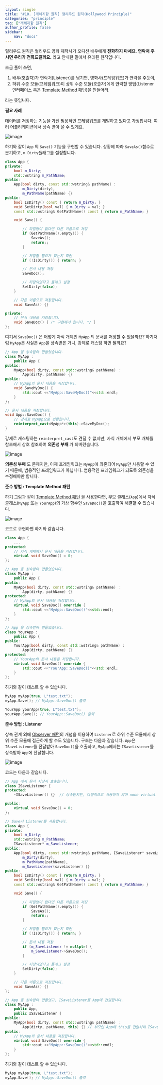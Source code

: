 ```yaml
---
layout: single
title: "#10. [개체지향 원칙] 헐리우드 원칙(Hollywood Principle)"
categories: "principle"
tag: ["개체지향 원칙"]
author_profile: false
sidebar: 
    nav: "docs"
---
```


헐리우드 원칙은 헐리우드 영화 제작사가 오디션 배우에게 **전화하지 마세요. 연락처 주시면 우리가 전화드릴께요.** 라고 안내한 말에서 유래된 원칙입니다.

조금 풀어 쓰면,

1. 배우(호출자)가 연락처(Listener)를 남기면, 영화사(프레임워크)가 연락을 주듯이,
2. 하위 수준 모듈(프레임워크)이 상위 수준 모듈(호출자)에게 연락할 방법(Listener 인터페이스 혹은 [Template Method 패턴](https://tango1202.github.io/pattern/pattern-template-method/))을 만들어라.

라는 뜻입니다.

**필요 사례**

데이터를 저장하는 기능을 가진 범용적인 프레임워크를 개발하고 있다고 가정합시다. 여러 어플리케이션에서 상속 받아 쓸 수 있게요.

![image](https://github.com/tango1202/tango1202.github.io/assets/133472501/9991a2f6-004f-457a-8871-bac0f728427b)

하기와 같이 `App` 의 `Save()` 기능을 구현할 수 있습니다. 상황에 따라 `SaveAs()`함수로 분기하고, `m_Dirty`플래그를 설정합니다.

```cpp
class App {
private:
    bool m_Dirty;
    std::wstring m_PathName;
public:
    App(bool dirty, const std::wstring& pathName) :
        m_Dirty(dirty),
        m_PathName(pathName) {} 
public:
    bool IsDirty() const { return m_Dirty; }
    void SetDirty(bool val) { m_Dirty = val; }
    const std::wstring& GetPathName() const { return m_PathName; }

    void Save() {

        // 파일명이 없다면 다른 이름으로 저장
        if (GetPathName().empty()) {
            SaveAs();
            return;;
        }

        // 저장할 필요가 있는지 확인
        if (!IsDirty()) { return; }

        // 문서 내용 저장
        SaveDoc();

        // 저장되었다고 플래그 설정
        SetDirty(false);
    }

    // 다른 이름으로 저장합니다.
    void SaveAs() {}

private:
    // 문서 내용을 저장합니다.
    void SaveDoc() { /* 구현해야 합니다. */ }
};
```

여기서 `SaveDoc()` 은 어떻게 자식 개체인 `MyApp` 의 문서를 저장할 수 있을까요? 하기처럼 `MyApp`은 사실은 `App`을 상속받은 거니, 강제로 캐스팅 하면 될까요?

```cpp
// App 을 상속받아 만들었습니다.
class MyApp : 
    public App {
public:
    MyApp(bool dirty, const std::wstring& pathName) :
        App(dirty, pathName) {} 
public:
    // MyApp의 문서 내용을 저장합니다.
    void SaveMyDoc() {
        std::cout <<"MyApp::SaveMyDoc()"<<std::endl;
    }
};

// 문서 내용을 저장합니다.
void App::SaveDoc() {
    // 강제로 MyApp으로 변환합니다.
    reinterpret_cast<MyApp*>(this)->SaveMyDoc();
}
``` 
강제로 캐스팅하는 `reinterpret_cast`도 견딜 수 없지만, 자식 개체에서 부모 개체를 참조해서 상호 참조하여 **의존성 부패** 가 되버렸습니다.

![image](https://github.com/tango1202/tango1202.github.io/assets/133472501/e19a4379-80ae-4a5b-a0c4-042b328b20cd)

**의존성 부패** 도 문제지만, 이제 프레임워크는 `MyApp`에 의존되어 `MyApp`만 사용할 수 있기 때문에, 범용적인 프레임워크가 아닙니다. 범용적인 프레임워크가 되도록 의존성을 수정해야만 합니다.

**준수 방법 : Template Method 패턴**

하기 그림과 같이 [Template Method 패턴](https://tango1202.github.io/pattern/pattern-template-method/) 을 사용한다면, 부모 클래스(`App`)에서 자식 클래스(`MyApp` 또는 `YourApp`)의 가상 함수인 `SaveDoc()`을 호출하여 해결할 수 있습니다.

![image](https://github.com/tango1202/tango1202.github.io/assets/133472501/237506b6-090d-4a7a-8bc4-31438116b97c)

코드로 구현하면 하기와 같습니다.

```cpp
class App {
    ...
protected:
    // 자식 개체에서 문서 내용을 저장합니다. 
    virtual void SaveDoc() = 0;
};

// App 을 상속받아 만들었습니다.
class MyApp : 
    public App {
public:
    MyApp(bool dirty, const std::wstring& pathName) :
        App(dirty, pathName) {} 
protected:
    // MyApp의 문서 내용을 저장합니다.
    virtual void SaveDoc() override {
        std::cout <<"MyApp::SaveDoc()"<<std::endl;
    }
};

// App 을 상속받아 만들었습니다.
class YourApp : 
    public App {
public:
    YourApp(bool dirty, const std::wstring& pathName) :
        App(dirty, pathName) {} 
protected:
    // YourApp의 문서 내용을 저장합니다.
    virtual void SaveDoc() override {
        std::cout <<"YourApp::SaveDoc()"<<std::endl;
    }
};
```

하기와 같이 테스트 할 수 있습니다.

```cpp
MyApp myApp(true, L"test.txt");
myApp.Save(); // MyApp::SaveDoc() 출력        

YourApp yourApp(true, L"test.txt");
yourApp.Save(); // YourApp::SaveDoc() 출력  
```

**준수 방법 : Listener**

상속 관계 외에 [Observer 패턴](https://tango1202.github.io/pattern/pattern-observer/)의 개념을 이용하여 `Listener`로 하위 수준 모듈에서 상위 수준 모듈에 접근하게 할 수도 있습니다.
구조는 다음과 같습니다. `App`은 `ISaveListener`를 전달받아 `SaveDoc()`을 호출하고, `MyApp`에서는 `ISaveListener`를 상속받아 `App`에 전달합니다.

![image](https://github.com/tango1202/tango1202.github.io/assets/133472501/8d03a4a5-92d8-4cd4-94a2-1f0b1c7ba5bc)

코드는 다음과 같습니다.

```cpp
// App 에서 문서 저장시 호출합니다.
class ISaveListener {
protected:
    ~ISaveListener() {}  // 상속받지만, 다형적으로 사용하지 않아 none virtual 입니다.

public:
    virtual void SaveDoc() = 0;
};

// Save시 Listener를 사용합니다.
class App {
private:
    bool m_Dirty;
    std::wstring m_PathName;
    ISaveListener* m_SaveListener;
public:
    App(bool dirty, const std::wstring& pathName, ISaveListener* saveListener) : 
        m_Dirty(dirty),
        m_PathName(pathName),
        m_SaveListener(saveListener) {}
public:
    bool IsDirty() const { return m_Dirty; }
    void SetDirty(bool val) { m_Dirty = val; }
    const std::wstring& GetPathName() const { return m_PathName; }

    void Save() {

        // 파일명이 없다면 다른 이름으로 저장
        if (GetPathName().empty()) {
            SaveAs();
            return;;
        }

        // 저장할 필요가 있는지 확인
        if (!IsDirty()) { return; }

        // 문서 내용 저장
        if (m_SaveListener != nullptr) {
            m_SaveListener->SaveDoc();
        }

        // 저장되었다고 플래그 설정
        SetDirty(false);
    }

    // 다른 이름으로 저장합니다.
    void SaveAs() {}
};

// App 을 상속받아 만들었고, ISaveListener를 App에 전달합니다.
class MyApp : 
    public App,
    public ISaveListener {
public:
    MyApp(bool dirty, const std::wstring& pathName) :
        App(dirty, pathName, this) {} // 부모인 App에 this를 전달하여 ISaveListener를 전달합니다.
public:
    // MyApp의 문서 내용을 저장합니다.
    virtual void SaveDoc() override {
        std::cout <<"MyApp::SaveDoc()"<<std::endl;  
    }
};
```

하기와 같이 테스트 할 수 있습니다.

```cpp
MyApp myApp(true, L"test.txt");
myApp.Save(); // MyApp::SaveDoc() 출력        
```


